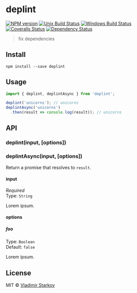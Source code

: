 # deplint

[![NPM version][npm-image]][npm-url]
[![Unix Build Status][travis-image]][travis-url]
[![Windows Build Status][appveyor-image]][appveyor-url]
[![Coveralls Status][coveralls-image]][coveralls-url]
[![Dependency Status][depstat-image]][depstat-url]

> fix dependencies

## Install

    npm install --save deplint

## Usage

```js
import { deplint, deplintAsync } from 'deplint';

deplint('unicorns'); // unicorns
deplintAsync('unicorns')
  .then(result => console.log(result)); // unicorns
```

## API

### deplint(input, [options])

### deplintAsync(input, [options])

Return a promise that resolves to `result`.

#### input

*Required*  
Type: `String`

Lorem ipsum.

#### options

##### foo

Type: `Boolean`  
Default: `false`

Lorem ipsum.

## License

MIT © [Vladimir Starkov](https://iamstarkov.com)

[npm-url]: https://npmjs.org/package/deplint
[npm-image]: https://img.shields.io/npm/v/deplint.svg?style=flat-square

[travis-url]: https://travis-ci.org/iamstarkov/deplint
[travis-image]: https://img.shields.io/travis/iamstarkov/deplint.svg?style=flat-square&label=unix

[appveyor-url]: https://ci.appveyor.com/project/iamstarkov/deplint
[appveyor-image]: https://img.shields.io/appveyor/ci/iamstarkov/deplint.svg?style=flat-square&label=windows

[coveralls-url]: https://coveralls.io/r/iamstarkov/deplint
[coveralls-image]: https://img.shields.io/coveralls/iamstarkov/deplint.svg?style=flat-square

[depstat-url]: https://david-dm.org/iamstarkov/deplint
[depstat-image]: https://david-dm.org/iamstarkov/deplint.svg?style=flat-square

